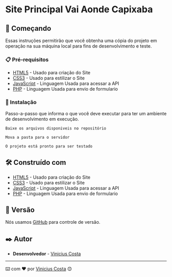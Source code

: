 # Site Principal Vai Aonde Capixaba

## 🚀 Começando

Essas instruções permitirão que você obtenha uma cópia do projeto em operação na sua máquina local para fins de desenvolvimento e teste.

### 📋 Pré-requisitos

* [HTML5](https://pt.wikipedia.org/wiki/HTML5) - Usado para criação do Site
* [CSS3](https://pt.wikipedia.org/wiki/CSS3) - Usado para estilizar o Site
* [JavaScript](https://developer.mozilla.org/pt-BR/docs/Web/JavaScript) - Linguagem Usada para acessar a API
* [PHP](https://www.php.net/) - Linguagem Usada para envio de formulario

### 🔧 Instalação

Passo-a-passo que informa o que você deve executar para ter um ambiente de desenvolvimento em execução.

```
Baixe os arquivos disponiveis no repositório
```

```
Mova a pasta para o servidor
```

```
O projeto está pronto para ser testado
```

## 🛠️ Construído com

* [HTML5](https://pt.wikipedia.org/wiki/HTML5) - Usado para criação do Site
* [CSS3](https://pt.wikipedia.org/wiki/CSS3) - Usado para estilizar o Site
* [JavaScript](https://developer.mozilla.org/pt-BR/docs/Web/JavaScript) - Linguagem Usada para acessar a API
* [PHP](https://www.php.net/) - Linguagem Usada para envio de formulario

## 📌 Versão

Nós usamos [GitHub](https://github.com/) para controle de versão.

## ✒️ Autor

* **Desenvolvedor** - [Vinicius Costa](https://github.com/viniciusxv27)

---
⌨️ com ❤️ por [Vinicius Costa](https://gist.github.com/viniciusxv27) 😊
